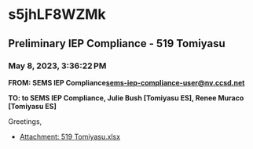 # s5jhLF8WZMk
## Preliminary IEP Compliance - 519 Tomiyasu
### May 8, 2023, 3:36:22 PM
**FROM: SEMS IEP Compliance<sems-iep-compliance-user@nv.ccsd.net>**

**TO: to SEMS IEP Compliance, Julie Bush [Tomiyasu ES], Renee Muraco [Tomiyasu ES]**


Greetings, 





* [Attachment: 519 Tomiyasu.xlsx](s5jhLF8WZMk-attachment-1.xlsx)
